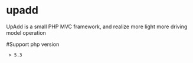 # upadd

UpAdd is a small PHP MVC framework, and realize more light more driving model operation

#Support php version
```
 > 5.3
```

